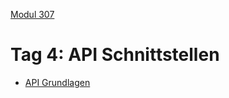 
 [Modul 307](/ilv.307)
 
# Tag 4: API Schnittstellen

- [API Grundlagen](/ilv.307/04-modul-307/01-api-grundlagen)

<!--stackedit_data:
eyJoaXN0b3J5IjpbLTE0MTM2ODAxMjUsMzY1NjU2NDczXX0=
-->